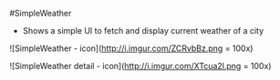 #SimpleWeather

- Shows a simple UI to fetch and display current weather of a city

![SimpleWeather - icon](http://i.imgur.com/ZCRvbBz.png = 100x)

![SimpleWeather detail - icon](http://i.imgur.com/XTcua2l.png = 100x)